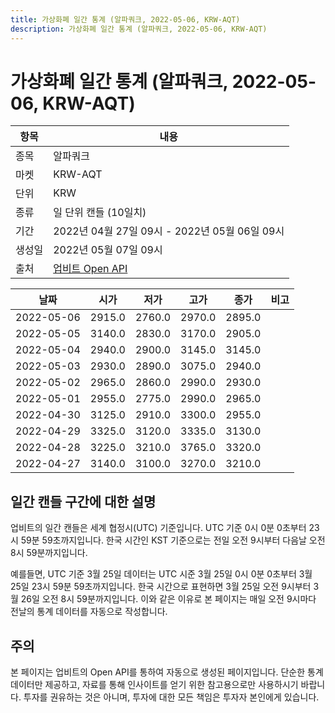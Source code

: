 ```yaml
---
title: 가상화폐 일간 통계 (알파쿼크, 2022-05-06, KRW-AQT)
description: 가상화폐 일간 통계 (알파쿼크, 2022-05-06, KRW-AQT)
---
```



가상화폐 일간 통계 (알파쿼크, 2022-05-06, KRW-AQT)
===

|항목|내용|
|--|--|
|종목|알파쿼크|
|마켓|KRW-AQT|
|단위|KRW|
|종류|일 단위 캔들 (10일치)|
|기간|2022년 04월 27일 09시 - 2022년 05월 06일 09시|
|생성일|2022년 05월 07일 09시|
|출처|[업비트 Open API](https://docs.upbit.com)|


|날짜|시가|저가|고가|종가|비고|
|--|--|--|--|--|--|
|2022-05-06|2915.0|2760.0|2970.0|2895.0|    |
|2022-05-05|3140.0|2830.0|3170.0|2905.0|    |
|2022-05-04|2940.0|2900.0|3145.0|3145.0|    |
|2022-05-03|2930.0|2890.0|3075.0|2940.0|    |
|2022-05-02|2965.0|2860.0|2990.0|2930.0|    |
|2022-05-01|2955.0|2775.0|2990.0|2965.0|    |
|2022-04-30|3125.0|2910.0|3300.0|2955.0|    |
|2022-04-29|3325.0|3120.0|3335.0|3130.0|    |
|2022-04-28|3225.0|3210.0|3765.0|3320.0|    |
|2022-04-27|3140.0|3100.0|3270.0|3210.0|    |


일간 캔들 구간에 대한 설명
---


업비트의 일간 캔들은 세계 협정시(UTC) 기준입니다. 
UTC 기준 0시 0분 0초부터 23시 59분 59초까지입니다. 
한국 시간인 KST 기준으로는 전일 오전 9시부터 다음날 오전 8시 59분까지입니다. 


예를들면, UTC 기준 3월 25일 데이터는 UTC 시준 3월 25일 0시 0분 0초부터 3월 25일 23시 59분 59초까지입니다. 
한국 시간으로 표현하면 3월 25일 오전 9시부터 3월 26일 오전 8시 59분까지입니다. 
이와 같은 이유로 본 페이지는 매일 오전 9시마다 전날의 통계 데이터를 자동으로 작성합니다. 


주의
---


본 페이지는 업비트의 Open API를 통하여 자동으로 생성된 페이지입니다. 
단순한 통계 데이터만 제공하고, 자료를 통해 인사이트를 얻기 위한 참고용으로만 사용하시기 바랍니다. 
투자를 권유하는 것은 아니며, 투자에 대한 모든 책임은 투자자 본인에게 있습니다. 
